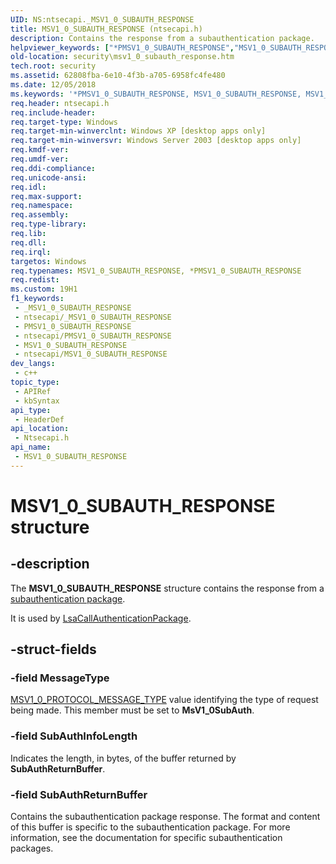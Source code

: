 ```yaml
---
UID: NS:ntsecapi._MSV1_0_SUBAUTH_RESPONSE
title: MSV1_0_SUBAUTH_RESPONSE (ntsecapi.h)
description: Contains the response from a subauthentication package.
helpviewer_keywords: ["*PMSV1_0_SUBAUTH_RESPONSE","MSV1_0_SUBAUTH_RESPONSE","MSV1_0_SUBAUTH_RESPONSE structure [Security]","PMSV1_0_SUBAUTH_RESPONSE","PMSV1_0_SUBAUTH_RESPONSE structure pointer [Security]","_lsa_msv1_0_subauth_response","ntsecapi/MSV1_0_SUBAUTH_RESPONSE","ntsecapi/PMSV1_0_SUBAUTH_RESPONSE","security.msv1_0_subauth_response"]
old-location: security\msv1_0_subauth_response.htm
tech.root: security
ms.assetid: 62808fba-6e10-4f3b-a705-6958fc4fe480
ms.date: 12/05/2018
ms.keywords: '*PMSV1_0_SUBAUTH_RESPONSE, MSV1_0_SUBAUTH_RESPONSE, MSV1_0_SUBAUTH_RESPONSE structure [Security], PMSV1_0_SUBAUTH_RESPONSE, PMSV1_0_SUBAUTH_RESPONSE structure pointer [Security], _lsa_msv1_0_subauth_response, ntsecapi/MSV1_0_SUBAUTH_RESPONSE, ntsecapi/PMSV1_0_SUBAUTH_RESPONSE, security.msv1_0_subauth_response'
req.header: ntsecapi.h
req.include-header: 
req.target-type: Windows
req.target-min-winverclnt: Windows XP [desktop apps only]
req.target-min-winversvr: Windows Server 2003 [desktop apps only]
req.kmdf-ver: 
req.umdf-ver: 
req.ddi-compliance: 
req.unicode-ansi: 
req.idl: 
req.max-support: 
req.namespace: 
req.assembly: 
req.type-library: 
req.lib: 
req.dll: 
req.irql: 
targetos: Windows
req.typenames: MSV1_0_SUBAUTH_RESPONSE, *PMSV1_0_SUBAUTH_RESPONSE
req.redist: 
ms.custom: 19H1
f1_keywords:
 - _MSV1_0_SUBAUTH_RESPONSE
 - ntsecapi/_MSV1_0_SUBAUTH_RESPONSE
 - PMSV1_0_SUBAUTH_RESPONSE
 - ntsecapi/PMSV1_0_SUBAUTH_RESPONSE
 - MSV1_0_SUBAUTH_RESPONSE
 - ntsecapi/MSV1_0_SUBAUTH_RESPONSE
dev_langs:
 - c++
topic_type:
 - APIRef
 - kbSyntax
api_type:
 - HeaderDef
api_location:
 - Ntsecapi.h
api_name:
 - MSV1_0_SUBAUTH_RESPONSE
---
```


# MSV1_0_SUBAUTH_RESPONSE structure


## -description

The <b>MSV1_0_SUBAUTH_RESPONSE</b> structure contains the response from a <a href="https://docs.microsoft.com/windows/desktop/SecGloss/s-gly">subauthentication package</a>.

It is used by 
<a href="https://docs.microsoft.com/windows/desktop/api/ntsecapi/nf-ntsecapi-lsacallauthenticationpackage">LsaCallAuthenticationPackage</a>.

## -struct-fields

### -field MessageType

<a href="https://docs.microsoft.com/windows/desktop/api/ntsecapi/ne-ntsecapi-msv1_0_protocol_message_type">MSV1_0_PROTOCOL_MESSAGE_TYPE</a> value identifying the type of request being made. This member must be set to <b>MsV1_0SubAuth</b>.

### -field SubAuthInfoLength

Indicates the length, in bytes, of the buffer returned by <b>SubAuthReturnBuffer</b>.

### -field SubAuthReturnBuffer

Contains the subauthentication package response. The format and content of this buffer is specific to the subauthentication package. For more information, see the documentation for specific subauthentication packages.

